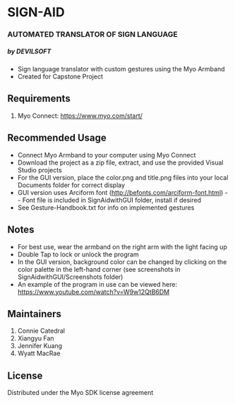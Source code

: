 # SIGN-AID 
### AUTOMATED TRANSLATOR OF SIGN LANGUAGE
##### by DEVILSOFT

- Sign language translator with custom gestures using the Myo Armband
- Created for Capstone Project

## Requirements

1. Myo Connect: https://www.myo.com/start/

## Recommended Usage

- Connect Myo Armband to your computer using Myo Connect
- Download the project as a zip file, extract, and use the provided Visual Studio projects
- For the GUI version, place the color.png and title.png files into your local Documents folder for correct display
- GUI version uses Arciform font (http://befonts.com/arciform-font.html)
-- Font file is included in SignAidwithGUI folder, install if desired
- See Gesture-Handbook.txt for info on implemented gestures

## Notes

- For best use, wear the armband on the right arm with the light facing up
- Double Tap to lock or unlock the program
- In the GUI version, background color can be changed by clicking on the color palette in the left-hand corner (see screenshots in SignAidwithGUI/Screenshots folder)
- An example of the program in use can be viewed here: https://www.youtube.com/watch?v=W9w12QtB6DM

## Maintainers

1. Connie Catedral
2. Xiangyu Fan
3. Jennifer Kuang 
4. Wyatt MacRae

## License

Distributed under the Myo SDK license agreement